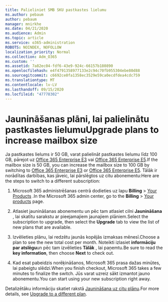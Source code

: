 ```yaml
---
title: Palieliniet SMB SKU pastkastes lielumu
ms.author: pebaum
author: pebaum
manager: mnirkhe
ms.date: 04/21/2020
ms.audience: Admin
ms.topic: article
ms.service: o365-administration
ROBOTS: NOINDEX, NOFOLLOW
localization_priority: Normal
ms.collection: Adm_O365
ms.custom: ''
ms.assetid: 7a82ec04-fdf6-43e9-924c-66157b180890
ms.openlocfilehash: e4f4791358977133e2c94c70fb955304ebe80d88
ms.sourcegitcommit: c6692ce0fa1358ec3529e59ca0ecdfdea4cdc759
ms.translationtype: MT
ms.contentlocale: lv-LV
ms.lasthandoff: 09/15/2020
ms.locfileid: "47778302"
---
```

# <a name="upgrade-plans-to-increase-mailbox-size"></a><span data-ttu-id="03ab0-102">Jaunināšanas plāni, lai palielinātu pastkastes lielumu</span><span class="sxs-lookup"><span data-stu-id="03ab0-102">Upgrade plans to increase mailbox size</span></span>

<span data-ttu-id="03ab0-103">Ja pastkastes lielums ir 50 GB, varat palielināt pastkastes lielumu līdz 100 GB, pārejot uz [Office 365 Enterprise E3](https://products.office.com/business/office-365-enterprise-e3-business-software) vai [Office 365 Enterprise E5](https://products.office.com/business/office-365-enterprise-e5-business-software).</span><span class="sxs-lookup"><span data-stu-id="03ab0-103">If the mailbox size is 50 GB, you can increase the mailbox size to 100 GB by switching to [Office 365 Enterprise E3](https://products.office.com/business/office-365-enterprise-e3-business-software) or [Office 365 Enterprise E5](https://products.office.com/business/office-365-enterprise-e5-business-software).</span></span> <span data-ttu-id="03ab0-104">Tālāk ir norādītas darbības, kas jāveic, lai pārslēgtos uz citu abonementu:</span><span class="sxs-lookup"><span data-stu-id="03ab0-104">Here are the steps to switch to a different subscription:</span></span>
  
1. <span data-ttu-id="03ab0-105">Microsoft 365 administrēšanas centrā dodieties uz lapu **Billing**  >  [Your Products](https://go.microsoft.com/fwlink/p/?linkid=842054) .</span><span class="sxs-lookup"><span data-stu-id="03ab0-105">In the Microsoft 365 admin center, go to the **Billing** > [Your products](https://go.microsoft.com/fwlink/p/?linkid=842054) page.</span></span>

2. <span data-ttu-id="03ab0-106">Atlasiet jaunināšanas abonementu un pēc tam atlasiet cilni **Jaunināšana** , lai skatītu sarakstu ar pieejamajiem jaunajiem plāniem.</span><span class="sxs-lookup"><span data-stu-id="03ab0-106">Select the subscription to upgrade, then select the **Upgrade** tab to view the list of new plans that are available.</span></span>

3. <span data-ttu-id="03ab0-107">Izvēlieties plānu, lai redzētu jaunās kopējās izmaksas mēnesī.</span><span class="sxs-lookup"><span data-stu-id="03ab0-107">Choose a plan to see the new total cost per month.</span></span> <span data-ttu-id="03ab0-108">Noteikti izlasiet **informāciju par atslēgu**un pēc tam izvēlieties **Tālāk** , lai paņemtu.</span><span class="sxs-lookup"><span data-stu-id="03ab0-108">Be sure to read the **key information**, then choose **Next** to check out.</span></span>

4. <span data-ttu-id="03ab0-109">Kad esat pabeidzis norēķināšanos, Microsoft 365 prasa dažas minūtes, lai pabeigtu slēdzi.</span><span class="sxs-lookup"><span data-stu-id="03ab0-109">When you finish checkout, Microsoft 365 takes a few minutes to finalize the switch.</span></span> <span data-ttu-id="03ab0-110">Jūs varat uzreiz sākt izmantot jauno abonementu.</span><span class="sxs-lookup"><span data-stu-id="03ab0-110">You can start using your new subscription right away.</span></span>

<span data-ttu-id="03ab0-111">Detalizētāku informāciju skatiet rakstā [Jaunināšana uz citu plānu](https://docs.microsoft.com/microsoft-365/commerce/subscriptions/upgrade-to-different-plan).</span><span class="sxs-lookup"><span data-stu-id="03ab0-111">For more details, see [Upgrade to a different plan](https://docs.microsoft.com/microsoft-365/commerce/subscriptions/upgrade-to-different-plan).</span></span>